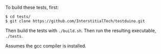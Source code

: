 To build these tests, first:

```
$ cd tests/
$ git clone https://github.com/InterstitialTech/testduino.git
```

Then build the tests with `./build.sh`.   Then run the resulting executable, `./tests`.

Assumes the gcc compiler is installed.
